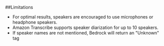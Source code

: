 ##Limitations 

- For optimal results, speakers are encouraged to use microphones or headphone speakers.
- Amazon Transcribe supports speaker diarization for up to 10 speakers.
- If speaker names are not mentioned, Bedrock will return an "Unknown" tag